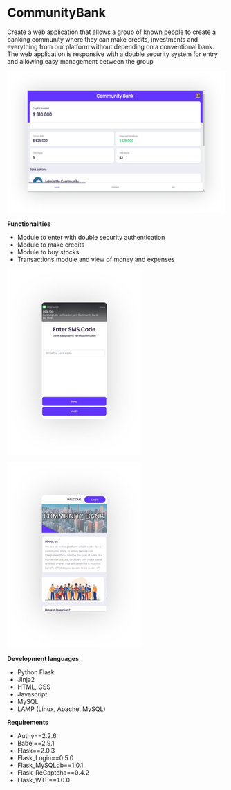 # CommunityBank
Create a web application that allows a group of known people to create a banking community where they can make credits, investments and everything from our platform without depending on a conventional bank. The web application is responsive with a double security system for entry and allowing easy management between the group

![Image text](https://github.com/AndresBlandonW/CommunityBank/blob/main/Screenshots/Capture.png)

**Functionalities**
- Module to enter with double security authentication
- Module to make credits
- Module to buy stocks
- Transactions module and view of money and expenses

![Image text](https://github.com/AndresBlandonW/CommunityBank/blob/main/Screenshots/Capture3.jpg)

![Image text](https://github.com/AndresBlandonW/CommunityBank/blob/main/Screenshots/Capture2.jpg)

**Development languages**
- Python Flask
- Jinja2
- HTML, CSS
- Javascript
- MySQL
- LAMP (Linux, Apache, MySQL)

**Requirements**
- Authy==2.2.6
- Babel==2.9.1
- Flask==2.0.3
- Flask_Login==0.5.0
- Flask_MySQLdb==1.0.1
- Flask_ReCaptcha==0.4.2
- Flask_WTF==1.0.0

